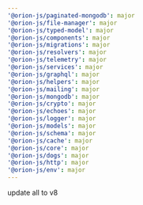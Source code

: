 ```yaml
---
'@orion-js/paginated-mongodb': major
'@orion-js/file-manager': major
'@orion-js/typed-model': major
'@orion-js/components': major
'@orion-js/migrations': major
'@orion-js/resolvers': major
'@orion-js/telemetry': major
'@orion-js/services': major
'@orion-js/graphql': major
'@orion-js/helpers': major
'@orion-js/mailing': major
'@orion-js/mongodb': major
'@orion-js/crypto': major
'@orion-js/echoes': major
'@orion-js/logger': major
'@orion-js/models': major
'@orion-js/schema': major
'@orion-js/cache': major
'@orion-js/core': major
'@orion-js/dogs': major
'@orion-js/http': major
'@orion-js/env': major
---
```


update all to v8
